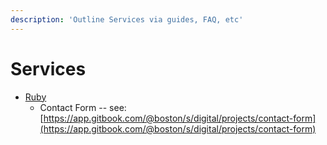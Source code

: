 ```yaml
---
description: 'Outline Services via guides, FAQ, etc'
---
```


# Services

* [Ruby](ruby.md)
  * Contact Form -- see: [https://app.gitbook.com/@boston/s/digital/projects/contact-form](https://app.gitbook.com/@boston/s/digital/projects/contact-form)

